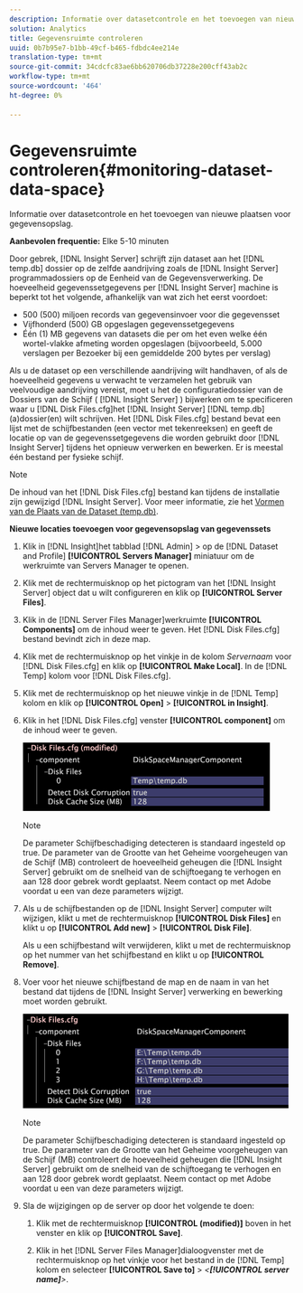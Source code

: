 ```yaml
---
description: Informatie over datasetcontrole en het toevoegen van nieuwe plaatsen voor gegevensopslag.
solution: Analytics
title: Gegevensruimte controleren
uuid: 0b7b95e7-b1bb-49cf-b465-fdbdc4ee214e
translation-type: tm+mt
source-git-commit: 34cdcfc83ae6bb620706db37228e200cff43ab2c
workflow-type: tm+mt
source-wordcount: '464'
ht-degree: 0%

---
```



# Gegevensruimte controleren{#monitoring-dataset-data-space}

Informatie over datasetcontrole en het toevoegen van nieuwe plaatsen voor gegevensopslag.

**Aanbevolen frequentie:** Elke 5-10 minuten

Door gebrek, [!DNL Insight Server] schrijft zijn dataset aan het [!DNL temp.db] dossier op de zelfde aandrijving zoals de [!DNL Insight Server] programmadossiers op de Eenheid van de Gegevensverwerking. De hoeveelheid gegevenssetgegevens per [!DNL Insight Server] machine is beperkt tot het volgende, afhankelijk van wat zich het eerst voordoet:

* 500 (500) miljoen records van gegevensinvoer voor die gegevensset
* Vijfhonderd (500) GB opgeslagen gegevenssetgegevens
* Één (1) MB gegevens van datasets die per om het even welke één wortel-vlakke afmeting worden opgeslagen (bijvoorbeeld, 5.000 verslagen per Bezoeker bij een gemiddelde 200 bytes per verslag)

Als u de dataset op een verschillende aandrijving wilt handhaven, of als de hoeveelheid gegevens u verwacht te verzamelen het gebruik van veelvoudige aandrijving vereist, moet u het de configuratiedossier van de Dossiers van de Schijf ( [!DNL Insight Server] ) bijwerken om te specificeren waar u [!DNL Disk Files.cfg]het [!DNL Insight Server] [!DNL temp.db] (a)dossier(en) wilt schrijven. Het [!DNL Disk Files.cfg] bestand bevat een lijst met de schijfbestanden (een vector met tekenreeksen) en geeft de locatie op van de gegevenssetgegevens die worden gebruikt door [!DNL Insight Server] tijdens het opnieuw verwerken en bewerken. Er is meestal één bestand per fysieke schijf.

>[!NOTE]
>
>De inhoud van het [!DNL Disk Files.cfg] bestand kan tijdens de installatie zijn gewijzigd [!DNL Insight Server]. Voor meer informatie, zie het [Vormen van de Plaats van de Dataset (temp.db)](../../../../home/c-inst-svr/c-install-ins-svr/t-install-proc-inst-svr-dpu/t-cfg-loc-dtst.md#task-f645eefecb154e679acbb480a07c1f0e).

**Nieuwe locaties toevoegen voor gegevensopslag van gegevenssets**

1. Klik in [!DNL Insight]het tabblad [!DNL Admin] > op de [!DNL Dataset and Profile] **[!UICONTROL Servers Manager]** miniatuur om de werkruimte van Servers Manager te openen.
1. Klik met de rechtermuisknop op het pictogram van het [!DNL Insight Server] object dat u wilt configureren en klik op **[!UICONTROL Server Files]**.
1. Klik in de [!DNL Server Files Manager]werkruimte **[!UICONTROL Components]** om de inhoud weer te geven. Het [!DNL Disk Files.cfg] bestand bevindt zich in deze map.
1. Klik met de rechtermuisknop op het vinkje in de kolom *Servernaam* voor [!DNL Disk Files.cfg] en klik op **[!UICONTROL Make Local]**. In de [!DNL Temp] kolom voor [!DNL Disk Files.cfg].
1. Klik met de rechtermuisknop op het nieuwe vinkje in de [!DNL Temp] kolom en klik op **[!UICONTROL Open]** > **[!UICONTROL in Insight]**.
1. Klik in het [!DNL Disk Files.cfg] venster **[!UICONTROL component]** om de inhoud weer te geven.

   ![Stapinfo](assets/cfg_diskfiles_examplevalues.png)

   >[!NOTE]
   >
   >De parameter Schijfbeschadiging detecteren is standaard ingesteld op true. De parameter van de Grootte van het Geheime voorgeheugen van de Schijf (MB) controleert de hoeveelheid geheugen die [!DNL Insight Server] gebruikt om de snelheid van de schijftoegang te verhogen en aan 128 door gebrek wordt geplaatst. Neem contact op met Adobe voordat u een van deze parameters wijzigt.

1. Als u de schijfbestanden op de [!DNL Insight Server] computer wilt wijzigen, klikt u met de rechtermuisknop **[!UICONTROL Disk Files]** en klikt u op **[!UICONTROL Add new]** > **[!UICONTROL Disk File]**.

   Als u een schijfbestand wilt verwijderen, klikt u met de rechtermuisknop op het nummer van het schijfbestand en klikt u op **[!UICONTROL Remove]**.

1. Voer voor het nieuwe schijfbestand de map en de naam in van het bestand dat tijdens de [!DNL Insight Server] verwerking en bewerking moet worden gebruikt.

   ![Stapinfo](assets/cfg_diskfiles_exampleNewValues.png)

   >[!NOTE]
   >
   >De parameter Schijfbeschadiging detecteren is standaard ingesteld op true. De parameter van de Grootte van het Geheime voorgeheugen van de Schijf (MB) controleert de hoeveelheid geheugen die [!DNL Insight Server] gebruikt om de snelheid van de schijftoegang te verhogen en aan 128 door gebrek wordt geplaatst. Neem contact op met Adobe voordat u een van deze parameters wijzigt.

1. Sla de wijzigingen op de server op door het volgende te doen:

   1. Klik met de rechtermuisknop **[!UICONTROL (modified)]** boven in het venster en klik op **[!UICONTROL Save]**.

   1. Klik in het [!DNL Server Files Manager]dialoogvenster met de rechtermuisknop op het vinkje voor het bestand in de [!DNL Temp] kolom en selecteer **[!UICONTROL Save to]** > *&lt;**[!UICONTROL server name]**>*.

